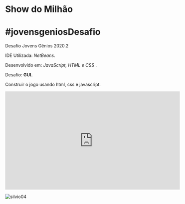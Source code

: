 <h1>Show do Milhão</h1>

# #jovensgeniosDesafio
Desafio Jovens Gênios 2020.2

<p>IDE Utilizada: <i>NetBeans</i>.</p>
<p>Desenvolvido em: <i>JavaScript, HTML e CSS </i>.</p>

<p>Desafio: <b>GUI.</b></p>
<p>Construir o jogo usando html, css e javascript.</p>

<iframe width="560" height="315" src="https://www.youtube.com/embed/9-Ra7H1P0Ek" frameborder="0" allow="accelerometer; autoplay; encrypted-media; gyroscope; picture-in-picture" allowfullscreen></iframe>

![silvio04](https://user-images.githubusercontent.com/67884162/86551934-e0385880-bf1c-11ea-96c1-a4f1f2a41dd2.gif)

